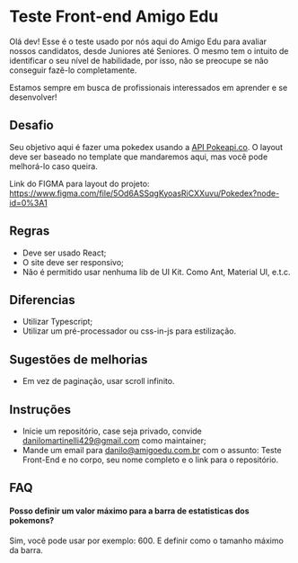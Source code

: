 # Teste Front-end Amigo Edu

Olá dev! Esse é o teste usado por nós aqui do Amigo Edu para avaliar nossos candidatos, desde Juniores até Seniores. O mesmo tem o intuito de identificar o seu nível de habilidade, por isso, não se preocupe se não conseguir fazê-lo completamente. 

Estamos sempre em busca de profissionais interessados em aprender e se desenvolver!

##  Desafio
Seu objetivo aqui é fazer uma pokedex usando a [API Pokeapi.co](https://pokeapi.co/). O layout deve ser baseado no template que mandaremos aqui, mas você pode melhorá-lo caso queira.

Link do FIGMA para layout do projeto:
https://www.figma.com/file/5Od6ASSqgKyoasRiCXXuvu/Pokedex?node-id=0%3A1

## Regras
- Deve ser usado React;
- O site deve ser responsivo;
- Não é permitido usar nenhuma lib de UI Kit. Como Ant, Material UI, e.t.c.


## Diferencias
- Utilizar Typescript;
- Utilizar um pré-processador ou css-in-js para estilização.


## Sugestões de melhorias
- Em vez de paginação, usar scroll infinito.


## Instruções
- Inicie um repositório, case seja privado, convide danilomartinelli429@gmail.com como maintainer;
- Mande um email para danilo@amigoedu.com.br com o assunto: Teste Front-End e no corpo, seu nome completo e o link para o repositório.

## FAQ

#### Posso definir um valor máximo para a barra de estatisticas dos pokemons?

Sim, você pode usar por exemplo: 600. E definir como o tamanho máximo da barra.
